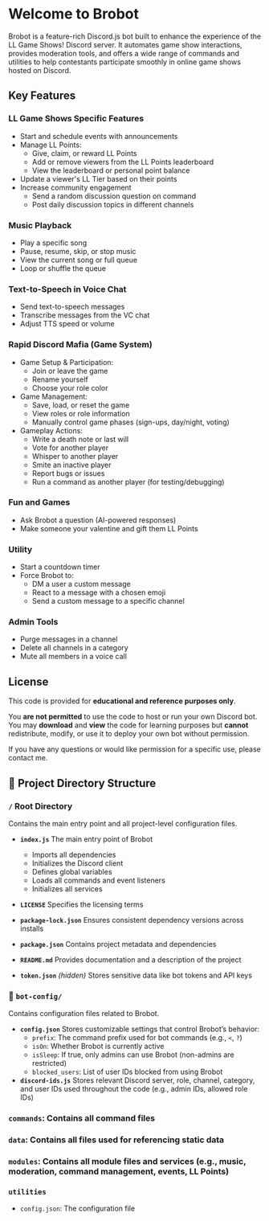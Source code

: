 

# Welcome to Brobot

Brobot is a feature-rich Discord.js bot built to enhance the experience of the LL Game Shows! Discord server. It automates game show interactions, provides moderation tools, and offers a wide range of commands and utilities to help contestants participate smoothly in online game shows hosted on Discord.


## Key Features
### LL Game Shows Specific Features
* Start and schedule events with announcements
* Manage LL Points:
  * Give, claim, or reward LL Points
  * Add or remove viewers from the LL Points leaderboard
  * View the leaderboard or personal point balance
* Update a viewer's LL Tier based on their points
* Increase community engagement
  * Send a random discussion question on command
  * Post daily discussion topics in different channels

### Music Playback
* Play a specific song
* Pause, resume, skip, or stop music
* View the current song or full queue
* Loop or shuffle the queue

### Text-to-Speech in Voice Chat
* Send text-to-speech messages
* Transcribe messages from the VC chat
* Adjust TTS speed or volume

### Rapid Discord Mafia (Game System)
* Game Setup & Participation:
  * Join or leave the game
  * Rename yourself
  * Choose your role color
* Game Management:
  * Save, load, or reset the game
  * View roles or role information
  * Manually control game phases (sign-ups, day/night, voting)
* Gameplay Actions:
  * Write a death note or last will
  * Vote for another player
  * Whisper to another player
  * Smite an inactive player
  * Report bugs or issues
  * Run a command as another player (for testing/debugging)

### Fun and Games
* Ask Brobot a question (AI-powered responses)
* Make someone your valentine and gift them LL Points

### Utility
* Start a countdown timer
* Force Brobot to:
  * DM a user a custom message
  * React to a message with a chosen emoji
  * Send a custom message to a specific channel

### Admin Tools
* Purge messages in a channel
* Delete all channels in a category
* Mute all members in a voice call



## License

This code is provided for **educational and reference purposes only**.

You **are not permitted** to use the code to host or run your own Discord bot. You may **download** and **view** the code for learning purposes but **cannot** redistribute, modify, or use it to deploy your own bot without permission.

If you have any questions or would like permission for a specific use, please contact me.

## 📁 Project Directory Structure
### `/` Root Directory
Contains the main entry point and all project-level configuration files.
* **`index.js`** The main entry point of Brobot
  * Imports all dependencies
  * Initializes the Discord client
  * Defines global variables
  * Loads all commands and event listeners
  * Initializes all services

* **`LICENSE`** Specifies the licensing terms
* **`package-lock.json`** Ensures consistent dependency versions across installs
* **`package.json`** Contains project metadata and dependencies
* **`README.md`** Provides documentation and a description of the project
* **`token.json`** *(hidden)* Stores sensitive data like bot tokens and API keys


### 📂 `bot-config/`
Contains configuration files related to Brobot.
* **`config.json`** Stores customizable settings that control Brobot’s behavior:
  * `prefix`: The command prefix used for bot commands (e.g., `<`, `?`)
  * `isOn`: Whether Brobot is currently active
  * `isSleep`: If true, only admins can use Brobot (non-admins are restricted)
  * `blocked_users`: List of user IDs blocked from using Brobot
* **`discord-ids.js`** Stores relevant Discord server, role, channel, category, and user IDs used throughout the code (e.g., admin IDs, allowed role IDs)

### `commands`: Contains all command files
### `data`: Contains all files used for referencing static data
### `modules`: Contains all module files and services (e.g., music, moderation, command management, events, LL Points)
### `utilities`
* `config.json`: The configuration file
